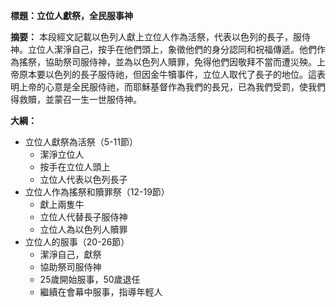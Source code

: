 **標題：立位人獻祭，全民服事神**

**摘要：**
本段經文記載以色列人獻上立位人作為活祭，代表以色列的長子，服侍神。立位人潔淨自己，按手在他們頭上，象徵他們的身分認同和祝福傳遞。他們作為搖祭，協助祭司服侍神，並為以色列人贖罪，免得他們因敬拜不當而遭災殃。上帝原本要以色列的長子服侍祂，但因金牛犢事件，立位人取代了長子的地位。這表明上帝的心意是全民服侍祂，而耶穌基督作為我們的長兄，已為我們受罰，使我們得救贖，並蒙召一生一世服侍神。

**大綱：**

* 立位人獻祭為活祭（5-11節）
    * 潔淨立位人
    * 按手在立位人頭上
    * 立位人代表以色列長子
* 立位人作為搖祭和贖罪祭（12-19節）
    * 獻上兩隻牛
    * 立位人代替長子服侍神
    * 立位人為以色列人贖罪
* 立位人的服事（20-26節）
    * 潔淨自己，獻祭
    * 協助祭司服侍神
    * 25歲開始服事，50歲退任
    * 繼續在會幕中服事，指導年輕人